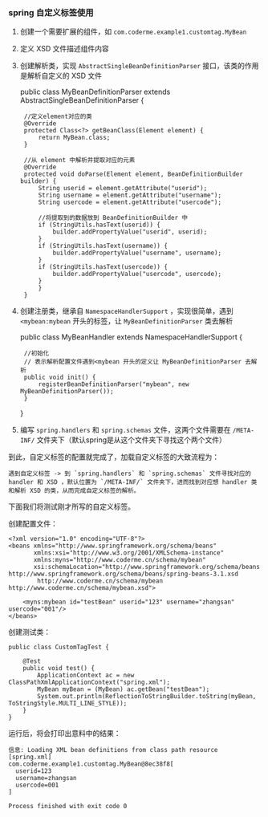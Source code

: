 ### spring 自定义标签使用
1. 创建一个需要扩展的组件，如 `com.coderme.example1.customtag.MyBean`
2. 定义 XSD 文件描述组件内容
3. 创建解析类，实现 `AbstractSingleBeanDefinitionParser` 接口，该类的作用是解析自定义的 XSD 文件
    
    
    public class MyBeanDefinitionParser extends AbstractSingleBeanDefinitionParser {
    
        //定义element对应的类
        @Override
        protected Class<?> getBeanClass(Element element) {
            return MyBean.class;
        }
    
        //从 element 中解析并提取对应的元素
        @Override
        protected void doParse(Element element, BeanDefinitionBuilder builder) {
            String userid = element.getAttribute("userid");
            String username = element.getAttribute("username");
            String usercode = element.getAttribute("usercode");
    
            //将提取到的数据放到 BeanDefinitionBuilder 中
            if (StringUtils.hasText(userid)) {
                builder.addPropertyValue("userid", userid);
            }
            if (StringUtils.hasText(username)) {
                builder.addPropertyValue("username", username);
            }
            if (StringUtils.hasText(usercode)) {
                builder.addPropertyValue("usercode", usercode);
            }
            }
        }
4. 创建注册类，继承自 `NamespaceHandlerSupport` ，实现很简单，遇到 `<mybean:mybean` 开头的标签，让 `MyBeanDefinitionParser` 类去解析


    public class MyBeanHandler extends NamespaceHandlerSupport {
    
        //初始化
        // 表示解析配置文件遇到<mybean 开头的定义让 MyBeanDefinitionParser 去解析
        public void init() {
            registerBeanDefinitionParser("mybean", new MyBeanDefinitionParser());
        }
    }
5. 编写 `spring.handlers` 和 `spring.schemas` 文件，这两个文件需要在 `/META-INF/` 文件夹下（默认spring是从这个文件夹下寻找这个两个文件）

到此，自定义标签的配置就完成了，加载自定义标签的大致流程为：

    遇到自定义标签 -> 到 `spring.handlers` 和 `spring.schemas` 文件寻找对应的 handler 和 XSD ，默认位置为 `/META-INF/` 文件夹下，进而找到对应想 handler 类和解析 XSD 的类，从而完成自定义标签的解析。

下面我们将测试刚才所写的自定义标签。

创建配置文件：

    <?xml version="1.0" encoding="UTF-8"?>
    <beans xmlns="http://www.springframework.org/schema/beans"
           xmlns:xsi="http://www.w3.org/2001/XMLSchema-instance"
           xmlns:myns="http://www.coderme.cn/schema/mybean"
           xsi:schemaLocation="http://www.springframework.org/schema/beans http://www.springframework.org/schema/beans/spring-beans-3.1.xsd
            http://www.coderme.cn/schema/mybean http://www.coderme.cn/schema/mybean.xsd">
    
        <myns:mybean id="testBean" userid="123" username="zhangsan" usercode="001"/>
    </beans>
   
创建测试类：

    public class CustomTagTest {
    
        @Test
        public void test() {
            ApplicationContext ac = new ClassPathXmlApplicationContext("spring.xml");
            MyBean myBean = (MyBean) ac.getBean("testBean");
            System.out.println(ReflectionToStringBuilder.toString(myBean, ToStringStyle.MULTI_LINE_STYLE));
        }
    }
    
运行后，将会打印出意料中的结果：
    
    信息: Loading XML bean definitions from class path resource [spring.xml]
    com.coderme.example1.customtag.MyBean@8ec38f8[
      userid=123
      username=zhangsan
      usercode=001
    ]
    
    Process finished with exit code 0